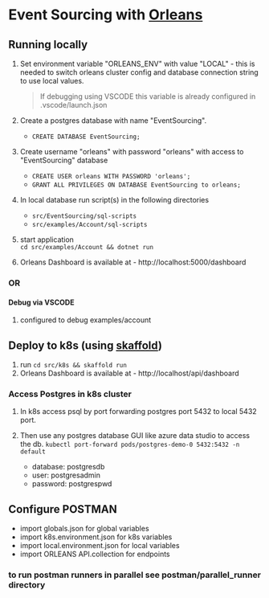 
# Event Sourcing with [Orleans](https://github.com/dotnet/orleans)

## Running locally

1. Set environment variable "ORLEANS_ENV" with value "LOCAL" - this is needed to switch orleans cluster config and database connection string to use local values.
    > If debugging using VSCODE this variable is already configured in .vscode/launch.json

2. Create a postgres database with name "EventSourcing".
    * `CREATE DATABASE EventSourcing;`
3. Create username "orleans" with password "orleans" with access to "EventSourcing" database
    * `CREATE USER orleans WITH PASSWORD 'orleans';`
    * `GRANT ALL PRIVILEGES ON DATABASE EventSourcing to orleans;`
4. In local database run script(s) in the following directories
    * `src/EventSourcing/sql-scripts`
    * `src/examples/Account/sql-scripts`
5. start application  
`cd src/examples/Account && dotnet run`
6. Orleans Dashboard is available at - http://localhost:5000/dashboard

### OR

#### Debug via VSCODE

1. configured to debug examples/account

## Deploy to k8s (using [skaffold](https://skaffold.dev/))

1. run  `cd src/k8s && skaffold run`
2. Orleans Dashboard is available at - http://localhost/api/dashboard

### Access Postgres in k8s cluster

1. In k8s access psql by port forwarding postgres port 5432 to local 5432 port.

2. Then use any postgres database GUI like azure data studio to access the db.
```kubectl port-forward pods/postgres-demo-0 5432:5432 -n default```
    * database: postgresdb
    * user: postgresadmin
    * password: postgrespwd


## Configure POSTMAN

* import globals.json for global variables
* import k8s.environment.json for k8s variables
* import local.environment.json for local variables
* import ORLEANS API.collection for endpoints

### to run postman runners in parallel see postman/parallel_runner directory
